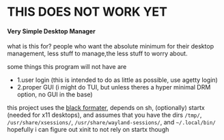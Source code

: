 # THIS DOES NOT WORK YET

#### Very Simple Desktop Manager

what is this for?
people who want the absolute minimum for their desktop management,
less stuff to manage,the less stuff to worry about.

some things this program will not have are
* 1.user login (this is intended to do as little as possible, use agetty login)
* 2.proper GUI (i might do TUI, but unless theres a hyper minimal DRM option, no GUI in the base)

this project uses the [black formater](https://github.com/psf/black),
depends on sh, (optionally) startx (needed for x11 desktops), and assumes
that you have the dirs ``/tmp/``, ``/usr/share/xsessions/``, 
``/usr/share/wayland-sessions/``, and ``~/.local/bin/``
hopefully i can figure out xinit to not rely on startx though
